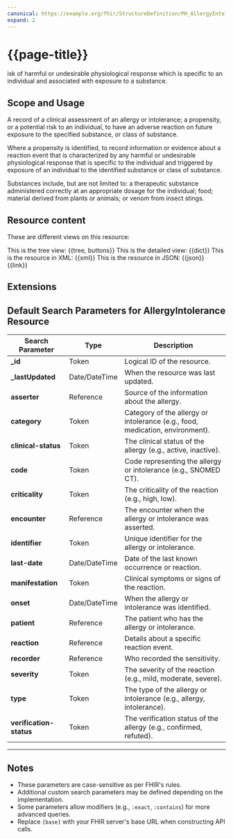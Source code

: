 ```yaml
---
canonical: https://example.org/fhir/StructureDefinition/PH_AllergyIntolerance
expand: 2
---
```


# {{page-title}}
isk of harmful or undesirable physiological response which is specific to an individual and associated with exposure to a substance.

## Scope and Usage

A record of a clinical assessment of an allergy or intolerance; a propensity, or a potential risk to an individual, to have an adverse reaction on future exposure to the specified substance, or class of substance.

Where a propensity is identified, to record information or evidence about a reaction event that is characterized by any harmful or undesirable physiological response that is specific to the individual and triggered by exposure of an individual to the identified substance or class of substance.

Substances include, but are not limited to: a therapeutic substance administered correctly at an appropriate dosage for the individual; food; material derived from plants or animals; or venom from insect stings.



## Resource content

These are different views on this resource:

<tabs>
<tab title="Overview">
	This is the tree view:
	{{tree, buttons}}
</tab>
<tab title="Detailed view">
	This is the detailed view:
	{{dict}}
</tab>
<tab title="XML">
	This is the resource in XML:
	{{xml}}
</tab>
<tab title="JSON">	
	This is the resource in JSON:
	{{json}}
</tab>
<tab title="Link">
	{{link}}
</tab>
</tabs>

## Extensions

## Default Search Parameters for AllergyIntolerance Resource

| **Search Parameter**      | **Type**       | **Description**                                                                 |
|---------------------------|----------------|---------------------------------------------------------------------------------|
| **_id**                   | Token          | Logical ID of the resource.                                                    |
| **_lastUpdated**           | Date/DateTime  | When the resource was last updated.                                            |
| **asserter**              | Reference      | Source of the information about the allergy.                                   |
| **category**              | Token          | Category of the allergy or intolerance (e.g., food, medication, environment).  |
| **clinical-status**       | Token          | The clinical status of the allergy (e.g., active, inactive).                   |
| **code**                  | Token          | Code representing the allergy or intolerance (e.g., SNOMED CT).                |
| **criticality**           | Token          | The criticality of the reaction (e.g., high, low).                             |
| **encounter**             | Reference      | The encounter when the allergy or intolerance was asserted.                    |
| **identifier**            | Token          | Unique identifier for the allergy or intolerance.                              |
| **last-date**             | Date/DateTime  | Date of the last known occurrence or reaction.                                 |
| **manifestation**         | Token          | Clinical symptoms or signs of the reaction.                                    |
| **onset**                 | Date/DateTime  | When the allergy or intolerance was identified.                                |
| **patient**               | Reference      | The patient who has the allergy or intolerance.                                |
| **reaction**              | Reference      | Details about a specific reaction event.                                       |
| **recorder**              | Reference      | Who recorded the sensitivity.                                                  |
| **severity**              | Token          | The severity of the reaction (e.g., mild, moderate, severe).                   |
| **type**                  | Token          | The type of the allergy or intolerance (e.g., allergy, intolerance).           |
| **verification-status**   | Token          | The verification status of the allergy (e.g., confirmed, refuted).             |

---

## Notes
- These parameters are case-sensitive as per FHIR's rules.
- Additional custom search parameters may be defined depending on the implementation.
- Some parameters allow modifiers (e.g., `:exact`, `:contains`) for more advanced queries.
- Replace `[base]` with your FHIR server's base URL when constructing API calls.



